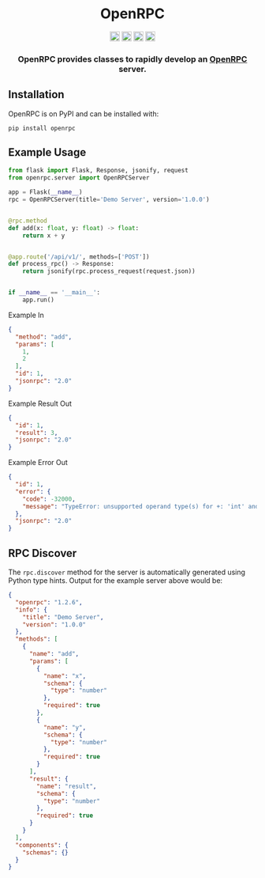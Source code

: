 <div align=center>
  <h1>OpenRPC</h1>
  <img src="https://img.shields.io/badge/License-AGPL%20v3-blue.svg"
   height="20"
   alt="License: AGPL v3">
  <img src="https://img.shields.io/badge/code%20style-black-000000.svg"
   height="20"
   alt="Code style: black">
  <img src="https://img.shields.io/pypi/v/openrpc.svg"
   height="20"
   alt="PyPI version">
  <a href="https://gitlab.com/mburkard/openrpc/-/blob/main/CONTRIBUTING.md">
    <img src="https://img.shields.io/static/v1.svg?label=Contributions&message=Welcome&color=2267a0"
     height="20"
     alt="Contributions Welcome">
  </a>
  <h3>OpenRPC provides classes to rapidly develop an
  <a href="https://open-rpc.org">OpenRPC</a> server.</h3>
</div>

## Installation

OpenRPC is on PyPI and can be installed with:

```shell
pip install openrpc
```

## Example Usage

```python
from flask import Flask, Response, jsonify, request
from openrpc.server import OpenRPCServer

app = Flask(__name__)
rpc = OpenRPCServer(title='Demo Server', version='1.0.0')


@rpc.method
def add(x: float, y: float) -> float:
    return x + y


@app.route('/api/v1/', methods=['POST'])
def process_rpc() -> Response:
    return jsonify(rpc.process_request(request.json))


if __name__ == '__main__':
    app.run()
```

Example In

```json
{
  "method": "add",
  "params": [
    1,
    2
  ],
  "id": 1,
  "jsonrpc": "2.0"
}
```

Example Result Out

```json
{
  "id": 1,
  "result": 3,
  "jsonrpc": "2.0"
}
```

Example Error Out

```json
{
  "id": 1,
  "error": {
    "code": -32000,
    "message": "TypeError: unsupported operand type(s) for +: 'int' and 'str'"
  },
  "jsonrpc": "2.0"
}
```

## RPC Discover

The `rpc.discover` method for the server is automatically generated using
Python type hints. Output for the example server above would be:

```json
{
  "openrpc": "1.2.6",
  "info": {
    "title": "Demo Server",
    "version": "1.0.0"
  },
  "methods": [
    {
      "name": "add",
      "params": [
        {
          "name": "x",
          "schema": {
            "type": "number"
          },
          "required": true
        },
        {
          "name": "y",
          "schema": {
            "type": "number"
          },
          "required": true
        }
      ],
      "result": {
        "name": "result",
        "schema": {
          "type": "number"
        },
        "required": true
      }
    }
  ],
  "components": {
    "schemas": {}
  }
}
```

